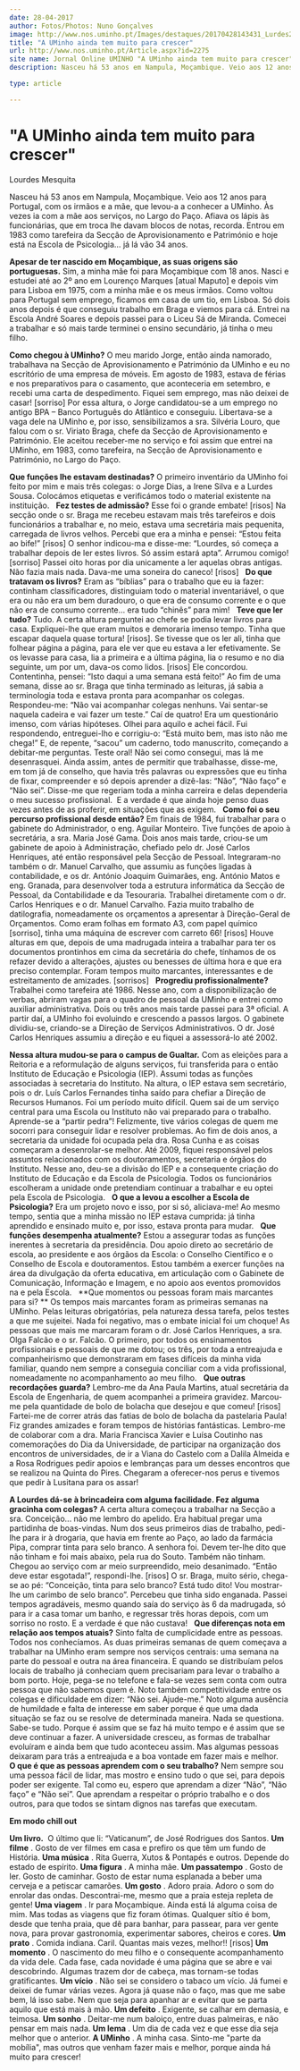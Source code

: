 ```yaml
---
date: 28-04-2017
author: Fotos/Photos: Nuno Gonçalves
image: http://www.nos.uminho.pt/Images/destaques/20170428143431_Lurdes2.jpg
title: "A UMinho ainda tem muito para crescer"
url: http://www.nos.uminho.pt/Article.aspx?id=2275
site name: Jornal Online UMINHO "A UMinho ainda tem muito para crescer"
description: Nasceu há 53 anos em Nampula, Moçambique. Veio aos 12 anos para Portugal, com os irmãos e a mãe, que levou-a a conhecer a UMinho. Às vezes ia com a mãe aos serviços, no Largo do Paço. Afiava os lápis às funcionárias, que em troca lhe davam blocos de notas, recorda. Entrou em 1983 como tarefeira da Secção de Aprovisionamento e Património e hoje está na Escola de Psicologia… já lá vão 34 anos.

type: article

---
```

# "A UMinho ainda tem muito para crescer"


  

Lourdes Mesquita

Nasceu há 53 anos em Nampula, Moçambique. Veio aos 12 anos para Portugal, com os irmãos e a mãe, que levou-a a conhecer a UMinho. Às vezes ia com a mãe aos serviços, no Largo do Paço. Afiava os lápis às funcionárias, que em troca lhe davam blocos de notas, recorda. Entrou em 1983 como tarefeira da Secção de Aprovisionamento e Património e hoje está na Escola de Psicologia… já lá vão 34 anos.

**Apesar de ter nascido em Moçambique, as suas origens são portuguesas.** 
Sim, a minha mãe foi para Moçambique com 18 anos. Nasci e estudei até ao 2º ano em Lourenço Marques [atual Maputo] e depois vim para Lisboa em 1975, com a minha mãe e os meus irmãos. Como voltou para Portugal sem emprego, ficamos em casa de um tio, em Lisboa. Só dois anos depois é que conseguiu trabalho em Braga e viemos para cá. Entrei na Escola André Soares e depois passei para o Liceu Sá de Miranda. Comecei a trabalhar e só mais tarde terminei o ensino secundário, já tinha o meu filho.

**Como chegou à UMinho?** 
O meu marido Jorge, então ainda namorado, trabalhava na Secção de Aprovisionamento e Património da UMinho e eu no escritório de uma empresa de móveis. Em agosto de 1983, estava de férias e nos preparativos para o casamento, que aconteceria em setembro, e recebi uma carta de despedimento. Fiquei sem emprego, mas não deixei de casar! [sorriso] Por essa altura, o Jorge candidatou-se a um emprego no antigo BPA – Banco Português do Atlântico e conseguiu. Libertava-se a vaga dele na UMinho e, por isso, sensibilizamos a sra. Silvéria Louro, que falou com o sr. Viriato Braga, chefe da Secção de Aprovisionamento e Património. Ele aceitou receber-me no serviço e foi assim que entrei na UMinho, em 1983, como tarefeira, na Secção de Aprovisionamento e Património, no Largo do Paço.

**Que funções lhe estavam destinadas?** 
O primeiro inventário da UMinho foi feito por mim e mais três colegas: o Jorge Dias, a Irene Silva e a Lurdes Sousa. Colocámos etiquetas e verificámos todo o material existente na instituição.
 
**Fez testes de admissão?** 
Esse foi o grande embate! [risos] Na secção onde o sr. Braga me recebeu estavam mais três tarefeiros e dois funcionários a trabalhar e, no meio, estava uma secretária mais pequenita, carregada de livros velhos. Percebi que era a minha e pensei: “Estou feita ao bife!” [risos] O senhor indicou-ma e disse-me: “Lourdes, só começa a trabalhar depois de ler estes livros. Só assim estará apta”. Arrumou comigo! [sorriso] Passei oito horas por dia unicamente a ler aquelas obras antigas. Não fazia mais nada. Dava-me uma soneira do caneco! [risos]
 
**Do que tratavam os livros?** 
Eram as “bíblias” para o trabalho que eu ia fazer: continham classificadores, distinguiam todo o material inventariável, o que era ou não era um bem duradouro, o que era de consumo corrente e o que não era de consumo corrente… era tudo “chinês” para mim!
 
**Teve que ler tudo?** 
Tudo. A certa altura perguntei ao chefe se podia levar livros para casa. Expliquei-lhe que eram muitos e demoraria imenso tempo. Tinha que escapar daquela quase tortura! [risos]. Se tivesse que os ler ali, tinha que folhear página a página, para ele ver que eu estava a ler efetivamente. Se os levasse para casa, lia a primeira e a última página, lia o resumo e no dia seguinte, um por um, dava-os como lidos. [risos] Ele concordou. Contentinha, pensei: “Isto daqui a uma semana está feito!” Ao fim de uma semana, disse ao sr. Braga que tinha terminado as leituras, já sabia a terminologia toda e estava pronta para acompanhar os colegas. Respondeu-me: “Não vai acompanhar colegas nenhuns. Vai sentar-se naquela cadeira e vai fazer um teste.” Caí de quatro! Era um questionário imenso, com várias hipóteses. Olhei para aquilo e achei fácil. Fui respondendo, entreguei-lho e corrigiu-o: “Está muito bem, mas isto não me chega!” E, de repente, “sacou” um caderno, todo manuscrito, começando a debitar-me perguntas. Teste oral! Não sei como consegui, mas lá me desenrasquei. Ainda assim, antes de permitir que trabalhasse, disse-me, em tom já de conselho, que havia três palavras ou expressões que eu tinha de fixar, compreender e só depois aprender a dizê-las: “Não”, “Não faço” e “Não sei”. Disse-me que regeriam toda a minha carreira e delas dependeria o meu sucesso profissional.  E a verdade é que ainda hoje penso duas vezes antes de as proferir, em situações que as exigem.
 
**Como foi o seu percurso profissional desde então?** 
Em finais de 1984, fui trabalhar para o gabinete do Administrador, o eng. Aguilar Monteiro. Tive funções de apoio à secretária, a sra. Maria José Gama. Dois anos mais tarde, criou-se um gabinete de apoio à Administração, chefiado pelo dr. José Carlos Henriques, até então responsável pela Secção de Pessoal. Integraram-no também o dr. Manuel Carvalho, que assumiu as funções ligadas à contabilidade, e os dr. António Joaquim Guimarães, eng. António Matos e eng. Granada, para desenvolver toda a estrutura informática da Secção de Pessoal, da Contabilidade e da Tesouraria. Trabalhei diretamente com o dr. Carlos Henriques e o dr. Manuel Carvalho. Fazia muito trabalho de datilografia, nomeadamente os orçamentos a apresentar à Direção-Geral de Orçamentos. Como eram folhas em formato A3, com papel químico [sorriso], tinha uma máquina de escrever com carreto 66! [risos] Houve alturas em que, depois de uma madrugada inteira a trabalhar para ter os documentos prontinhos em cima da secretária do chefe, tínhamos de os refazer devido a alterações, ajustes ou benesses de última hora e que era preciso contemplar. Foram tempos muito marcantes, interessantes e de estreitamento de amizades. [sorrisos]
 
**Progrediu profissionalmente?** 
Trabalhei como tarefeira até 1986. Nesse ano, com a disponibilização de verbas, abriram vagas para o quadro de pessoal da UMinho e entrei como auxiliar administrativa. Dois ou três anos mais tarde passei para 3ª oficial. A partir daí, a UMinho foi evoluindo e crescendo a passos largos. O gabinete dividiu-se, criando-se a Direção de Serviços Administrativos. O dr. José Carlos Henriques assumiu a direção e eu fiquei a assessorá-lo até 2002.

**Nessa altura mudou-se para o campus de Gualtar.** 
Com as eleições para a Reitoria e a reformulação de alguns serviços, fui transferida para o então Instituto de Educação e Psicologia (IEP). Assumi todas as funções associadas à secretaria do Instituto. Na altura, o IEP estava sem secretário, pois o dr. Luís Carlos Fernandes tinha saído para chefiar a Direção de Recursos Humanos. Foi um período muito difícil. Quem sai de um serviço central para uma Escola ou Instituto não vai preparado para o trabalho. Aprende-se a “partir pedra”! Felizmente, tive vários colegas de quem me socorri para conseguir lidar e resolver problemas. Ao fim de dois anos, a secretaria da unidade foi ocupada pela dra. Rosa Cunha e as coisas começaram a desenrolar-se melhor. Até 2009, fiquei responsável pelos assuntos relacionados com os doutoramentos, secretaria e órgãos do Instituto. Nesse ano, deu-se a divisão do IEP e a consequente criação do Instituto de Educação e da Escola de Psicologia. Todos os funcionários escolheram a unidade onde pretendiam continuar a trabalhar e eu optei pela Escola de Psicologia.
 
**O que a levou a escolher a Escola de Psicologia?** 
Era um projeto novo e isso, por si só, aliciava-me! Ao mesmo tempo, sentia que a minha missão no IEP estava cumprida: já tinha aprendido e ensinado muito e, por isso, estava pronta para mudar.
 
**Que funções desempenha atualmente?** 
Estou a assegurar todas as funções inerentes à secretaria da presidência. Dou apoio direto ao secretário de escola, ao presidente e aos órgãos da Escola: o Conselho Científico e o Conselho de Escola e doutoramentos. Estou também a exercer funções na área da divulgação da oferta educativa, em articulação com o Gabinete de Comunicação, Informação e Imagem, e no apoio aos eventos promovidos na e pela Escola.
 
**Que momentos ou pessoas foram mais marcantes para si? ** 
Os tempos mais marcantes foram as primeiras semanas na UMinho. Pelas leituras obrigatórias, pela natureza dessa tarefa, pelos testes a que me sujeitei. Nada foi negativo, mas o embate inicial foi um choque! As pessoas que mais me marcaram foram o dr. José Carlos Henriques, a sra. Olga Falcão e o sr. Falcão. O primeiro, por todos os ensinamentos profissionais e pessoais de que me dotou; os três, por toda a entreajuda e companheirismo que demonstraram em fases difíceis da minha vida familiar, quando nem sempre a conseguia conciliar com a vida profissional, nomeadamente no acompanhamento ao meu filho.
 
**Que outras recordações guarda?** 
Lembro-me da Ana Paula Martins, atual secretária da Escola de Engenharia, de quem acompanhei a primeira gravidez. Marcou-me pela quantidade de bolo de bolacha que desejou e que comeu! [risos] Fartei-me de correr atrás das fatias de bolo de bolacha da pastelaria Paula! Fiz grandes amizades e foram tempos de histórias fantásticas. Lembro-me de colaborar com a dra. Maria Francisca Xavier e Luísa Coutinho nas comemorações do Dia da Universidade, de participar na organização dos encontros de universidades, de ir a Viana do Castelo com a Dalila Almeida e a Rosa Rodrigues pedir apoios e lembranças para um desses encontros que se realizou na Quinta do Pires. Chegaram a oferecer-nos perus e tivemos que pedir à Lusitana para os assar!

**A Lourdes dá-se à brincadeira com alguma facilidade. Fez alguma gracinha com colegas?** 
A certa altura começou a trabalhar na Secção a sra. Conceição... não me lembro do apelido. Era habitual pregar uma partidinha de boas-vindas. Num dos seus primeiros dias de trabalho, pedi-lhe para ir à drogaria, que havia em frente ao Paço, ao lado da farmácia Pipa, comprar tinta para selo branco. A senhora foi. Devem ter-lhe dito que não tinham e foi mais abaixo, pela rua do Souto. Também não tinham. Chegou ao serviço com ar meio surpreendido, meio desanimado. “Então deve estar esgotada!”, respondi-lhe. [risos] O sr. Braga, muito sério, chega-se ao pé: “Conceição, tinta para selo branco? Está tudo dito! Vou mostrar-lhe um carimbo de selo branco”. Percebeu que tinha sido enganada. Passei tempos agradáveis, mesmo quando saía do serviço às 6 da madrugada, só para ir a casa tomar um banho, e regressar três horas depois, com um sorriso no rosto. E a verdade é que não custava!
 
**Que diferenças nota em relação aos tempos atuais?** 
Sinto falta de cumplicidade entre as pessoas. Todos nos conhecíamos. As duas primeiras semanas de quem começava a trabalhar na UMinho eram sempre nos serviços centrais: uma semana na parte do pessoal e outra na área financeira. E quando se distribuíam pelos locais de trabalho já conheciam quem precisariam para levar o trabalho a bom porto. Hoje, pega-se no telefone e fala-se vezes sem conta com outra pessoa que não sabemos quem é. Noto também competitividade entre os colegas e dificuldade em dizer: “Não sei. Ajude-me.” Noto alguma ausência de humildade e falta de interesse em saber porque é que uma dada situação se faz ou se resolve de determinada maneira. Nada se questiona. Sabe-se tudo. Porque é assim que se faz há muito tempo e é assim que se deve continuar a fazer. A universidade cresceu, as formas de trabalhar evoluíram e ainda bem que tudo aconteceu assim. Mas algumas pessoas deixaram para trás a entreajuda e a boa vontade em fazer mais e melhor.
 
**O que é que as pessoas aprendem com o seu trabalho?** 
Nem sempre sou uma pessoa fácil de lidar, mas mostro e ensino tudo o que sei, para depois poder ser exigente. Tal como eu, espero que aprendam a dizer “Não”, “Não faço” e “Não sei”. Que aprendam a respeitar o próprio trabalho e o dos outros, para que todos se sintam dignos nas tarefas que executam.
 
 

**Em modo chill out** 

**Um livro.**  O último que li: “Vaticanum”, de José Rodrigues dos Santos.
**Um filme** . Gosto de ver filmes em casa e prefiro os que têm um fundo de História.
**Uma música** . Rita Guerra, Xutos & Pontapés e outros. Depende do estado de espírito.
**Uma figura** . A minha mãe.
**Um passatempo** . Gosto de ler. Gosto de caminhar. Gosto de estar numa esplanada a beber uma cerveja e a petiscar camarões.
**Um gosto** . Adoro praia. Adoro o som do enrolar das ondas. Descontrai-me, mesmo que a praia esteja repleta de gente!
**Uma viagem** . Ir para Moçambique. Ainda está lá alguma coisa de mim. Mas todas as viagens que fiz foram ótimas. Qualquer sítio é bom, desde que tenha praia, que dê para banhar, para passear, para ver gente nova, para provar gastronomia, experimentar sabores, cheiros e cores.
**Um prato** . Comida indiana. Caril. Quantas mais vezes, melhor!! [risos]
**Um momento** . O nascimento do meu filho e o consequente acompanhamento da vida dele. Cada fase, cada novidade é uma página que se abre e vai descobrindo. Algumas trazem dor de cabeça, mas tornam-se todas gratificantes.
**Um vício** . Não sei se considero o tabaco um vício. Já fumei e deixei de fumar várias vezes. Agora já quase não o faço, mas que me sabe bem, lá isso sabe. Nem que seja para apanhar ar e evitar que se parta aquilo que está mais à mão.
**Um defeito** . Exigente, se calhar em demasia, e teimosa.
**Um sonho** . Deitar-me num baloiço, entre duas palmeiras, e não pensar em mais nada.
**Um lema** . Um dia de cada vez e que esse dia seja melhor que o anterior.
**A UMinho** . A minha casa. Sinto-me "parte da mobília", mas outros que venham fazer mais e melhor, porque ainda há muito para crescer!

 

